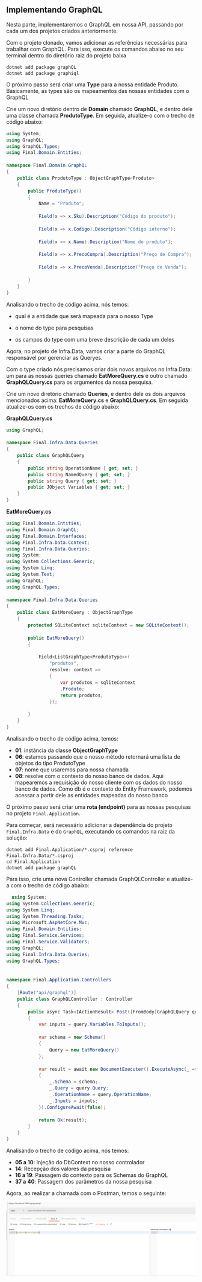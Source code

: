 ## Implementando GraphQL

Nesta parte, implementaremos o GraphQL em nossa API, passando por cada um dos projetos criados anteriormente.

Com o projeto clonado, vamos adicionar as referências necessárias para trabalhar com GraphQL. Para isso, execute os comandos abaixo no seu terminal dentro do diretório raiz do projeto baixa

```
dotnet add package graphQL 
dotnet add package graphiql
```

O próximo passo será criar uma **Type** para a nossa entidade Produto. Basicamente, as types são os mapeamentos das nossas entidades com o GraphQL

Crie um novo diretório dentro de **Domain** chamado **GraphQL**, e dentro dele uma classe chamada **ProdutoType**. Em seguida, atualize-o com o trecho de código abaixo:

```c#
using System;
using GraphQL;
using GraphQL.Types;
using Final.Domain.Entities;

namespace Final.Domain.GraphQL
{
    public class ProdutoType : ObjectGraphType<Produto>
    {
        public ProdutoType()
        {
            Name = "Produto";
            
            Field(x => x.Sku).Description("Código do produto");

            Field(x => x.Codigo).Description("Código interno");

            Field(x => x.Name).Description("Nome do produto");

            Field(x => x.PrecoCompra).Description("Preço de Compra");

            Field(x => x.PrecoVenda).Description("Preço de Venda");

        }
    }
}
```

Analisando o trecho de código acima, nós temos:

- qual é a entidade que será mapeada para o nosso Type

- o nome do type para pesquisas

- os campos do type com uma breve descrição de cada um deles

  

Agora, no projeto de Infra.Data, vamos criar a parte do GraphQL responsável por gerenciar as Queryes.

Com o type criado nós precisamos criar dois novos arquivos no Infra.Data: um para as nossas queries chamado **EatMoreQuery.cs** e outro chamado **GraphQLQuery.cs** para os argumentos da nossa pesquisa.

Crie um novo diretório chamado **Queries**, e dentro dele os dois arquivos mencionados acima: **EatMoreQuery.cs** e **GraphQLQuery.cs**. Em seguida atualize-os com os trechos de código abaixo:

**GraphQLQuery.cs**

```c#
using GraphQL;

namespace Final.Infra.Data.Queries
{
    public class GraphQLQuery
    {
        public string OperationName { get; set; }
        public string NamedQuery { get; set; }
        public string Query { get; set; }
        public JObject Variables { get; set; }
    }
}
```

**EatMoreQuery.cs**

```c#
using Final.Domain.Entities;
using Final.Domain.GraphQL;
using Final.Domain.Interfaces;
using Final.Infra.Data.Context;
using Final.Infra.Data.Queries;
using System;
using System.Collections.Generic;
using System.Linq;
using System.Text;
using GraphQL;
using GraphQL.Types;

namespace Final.Infra.Data.Queries
{
    public class EatMoreQuery : ObjectGraphType
    {
        protected SQLiteContext sqliteContext = new SQLiteContext();

        public EatMoreQuery()
        {

            Field<ListGraphType<ProdutoType>>(
                "produtos",
                resolve: context =>
                {
                    var produtos = sqliteContext
                    .Produto;
                    return produtos;
                });

        }
    }
}
```

Analisando o trecho de código acima, temos:

- **01**: instância da classe **ObjectGraphType**
- **06**: estamos passando que o nosso método retornará uma lista de objetos do tipo ProdutoType
- **07**: nome que usaremos para nossa chamada
- **08**: resolve com o contexto do nosso banco de dados. Aqui mapearemos a requisição do nosso cliente com os dados do nosso banco de dados. Como db é o contexto do Entity Framework, podemos acessar a partir dele as entidades mapeadas do nosso banco



O próximo passo será criar uma **rota (endpoint)** para as nossas pesquisas no projeto `Final.Application`.

Para começar, será necessário adicionar a dependência do projeto `Final.Infra.Data` e do `GraphQL`, executando os comandos na raiz da solução:

```
dotnet add Final.Application/*.csproj reference Final.Infra.Data/*.csproj
cd Final.Application
dotnet add package graphQL
```





 Para isso, crie uma nova Controller chamada GraphQLController e atualize-a com o trecho de código abaixo:

```c#
  using System;
using System.Collections.Generic;
using System.Linq;
using System.Threading.Tasks;
using Microsoft.AspNetCore.Mvc;
using Final.Domain.Entities;
using Final.Service.Services;
using Final.Service.Validators;
using GraphQL;
using Final.Infra.Data.Queries;
using GraphQL.Types;


namespace Final.Application.Controllers
{
    [Route("api/graphql")]
    public class GraphQLController : Controller
    {
        public async Task<IActionResult> Post([FromBody]GraphQLQuery query)
        {
            var inputs = query.Variables.ToInputs();

            var schema = new Schema()
            {
                Query = new EatMoreQuery()
            };

            var result = await new DocumentExecuter().ExecuteAsync(_ =>
            {
                _.Schema = schema;
                _.Query = query.Query;
                _.OperationName = query.OperationName;
                _.Inputs = inputs;
            }).ConfigureAwait(false);

            return Ok(result);
        }
    }
}
```

Analisando o trecho de código acima, nós temos:

- **05 a 10**: Injeção do DbContext no nosso controlador
- **14**: Recepção dos valores da pesquisa
- **16 a 19**: Passagem do contexto para os Schemas do GraphQL
- **37 a** **40**: Passagem dos parâmetros da nossa pesquisa



Agora, ao realizar a chamada com o Postman, temos o seguinte:

![06-SC01](assets/06-SC01.png)



